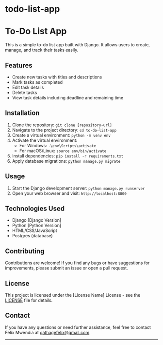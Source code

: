 # todo-list-app
# To-Do List App

This is a simple to-do list app built with Django. It allows users to create, manage, and track their tasks easily.

## Features

- Create new tasks with titles and descriptions
- Mark tasks as completed
- Edit task details
- Delete tasks
- View task details including deadline and remaining time

## Installation

1. Clone the repository: `git clone [repository-url]`
2. Navigate to the project directory: `cd to-do-list-app`
3. Create a virtual environment: `python -m venv env`
4. Activate the virtual environment:
   - For Windows: `.\env\Scripts\activate`
   - For macOS/Linux: `source env/bin/activate`
5. Install dependencies: `pip install -r requirements.txt`
6. Apply database migrations: `python manage.py migrate`

## Usage

1. Start the Django development server: `python manage.py runserver`
2. Open your web browser and visit: `http://localhost:8000`

## Technologies Used

- Django [Django Version]
- Python [Python Version]
- HTML/CSS/JavaScript
- Postgres (database)

## Contributing

Contributions are welcome! If you find any bugs or have suggestions for improvements, please submit an issue or open a pull request.

## License

This project is licensed under the [License Name] License - see the [LICENSE](LICENSE) file for details.

## Contact

If you have any questions or need further assistance, feel free to contact Felix Mwendia at gathagefelix@gmail.com.

---
